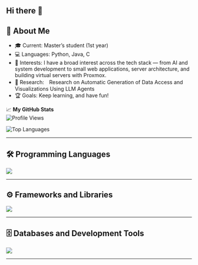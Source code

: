 ## Hi there 👋

## 🌟 **About Me**
- 🎓 Current: Master’s student (1st year)
- 💻 Languages: Python, Java, C
- 🚀 Interests: I have a broad interest across the tech stack — from AI and system development to small web applications, server architecture, and building virtual servers with Proxmox.
- 🌱 Research:　Research on Automatic Generation of Data Access and Visualizations Using LLM Agents
- 🏆 Goals: Keep learning, and have fun!

📈 **My GitHub Stats**  
![Profile Views](https://komarev.com/ghpvc/?username=ohoshi-sora&color=blue)

![Top Languages](https://github-readme-stats.vercel.app/api/top-langs?username=ohoshi-sora&layout=compact&theme=tokyonight)

---

## 🛠️ Programming Languages
<img src="https://skillicons.dev/icons?i=python,java,c" />

---

## ⚙️ Frameworks and Libraries
<img src="https://skillicons.dev/icons?i=vaadin,spring,streamlit" />

---

## 🗄️ Databases and Development Tools
<img src="https://skillicons.dev/icons?i=postgres,docker,proxmox,git,vscode" />

---


